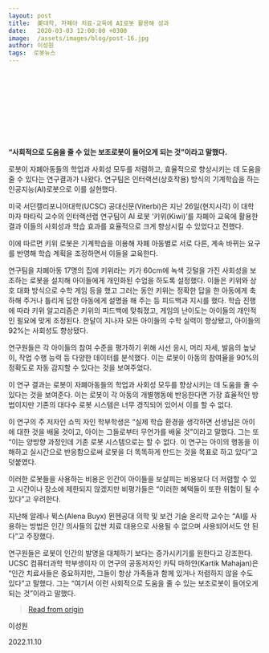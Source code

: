 ```yaml
---
layout: post
title:  美대학, 자폐아 치료·교육에 AI로봇 활용해 성과
date:   2020-03-03 12:00:00 +0300
image:  /assets/images/blog/post-16.jpg
author: 이성원 
tags:  로봇뉴스
---
```

<br><br><br><br><br><br><br><br>

**“사회적으로 도움을 줄 수 있는 보조로봇이 들어오게 되는 것”이라고 말했다.**

로봇이 자폐아동들의 학업과 사회성 모두를 저렴하고, 효율적으로 향상시키는 데 도움을 줄 수 있다는 연구결과가 나왔다. 연구팀은 인터랙션(상호작용) 방식의 기계학습을 하는 인공지능(AI)로봇으로 이를 실현했다.

미국 서던캘리포니아대학(UCSC) 공대신문(Viterbi)은 지난 26일(현지시각) 이 대학 마자 마타릭 교수의 인터랙션랩 연구팀이 AI 로봇 ‘키위(Kiwi)’를 자폐아 교육에 활용한 결과 이들의 사회성과 학습 효과를 효율적으로 크게 향상시킬 수 있었다고 전했다.

이에 따르면 키위 로봇은 기계학습을 이용해 자폐 아동별로 서로 다른, 계속 바뀌는 요구를 반영해 학습 계획을 조정하면서 이들을 교육한다.

연구팀을 자폐아동 17명의 집에 키위라는 키가 60cm에 녹색 깃털을 가진 사회성을 보조하는 로봇을 설치해 아이들에게 개인화된 수업을 하도록 설정했다. 이들은 키위와 상호 대화 방식으로 수학 게임 등을 했고 그러는 동안 키위는 정확한 답을 한 아동에게 축하해 주거나 틀리게 답한 아동에게 설명을 해 주는 등 피드백과 지시를 했다. 학습 진행에 따라 키위 알고리즘은 키위의 피드백에 맞춰졌고, 게임의 난이도는 아이들의 개인적인 필요에 맞게 조정된다. 한달이 지나자 모든 아이들의 수학 실력이 향상됐고, 아이들의 92%는 사회성도 향상됐다.

연구원들은 각 아이들의 참여 수준을 평가하기 위해 시선 응시, 머리 자세, 발음의 높낮이, 작업 수행 능력 등 다양한 데이터를 분석했다. 이는 로봇이 아동의 참여율을 90%의 정확도로 자동 감지할 수 있다는 것을 보여주었다.

이 연구 결과는 로봇이 자폐아동들의 학업과 사회성 모두를 향상시키는 데 도움을 줄 수 있다는 것을 보여준다. 이는 로봇이 각 아동의 개별행동에 반응한다면 가장 효율적인 방법이지만 기존의 대다수 로봇 시스템은 너무 경직되어 있어서 이를 할 수 없다.

이 연구의 주 저자인 쇼믹 자인 학부학생은 “실제 학습 환경을 생각하면 선생님은 아이에 대한 것을 배울 것이고, 아이는 그들로부터 무언가를 배울 것”이라고 말했다. 그는 또 “이는 양방향 과정인데 기존 로봇 시스템으로는 할 수 없다. 이 연구는 아이의 행동을 이해하고 실시간으로 반응함으로써 로봇을 더 똑똑하게 만드는 것을 목표로 하고 있다”고 덧붙였다.

이러한 로봇들을 사용하는 비용은 인간이 아이들을 보살피는 비용보다 더 저렴할 수 있고 시간이나 장소에 제한되지 않겠지만 비평가들은 “이러한 혜택들이 또한 위험이 될 수 있다”고 우려한다.

지난해 알레나 뷕스(Alena Buyx) 뮌헨공대 의학 및 보건 기술 윤리학 교수는 “AI를 사용하는 방법은 인간 의사들의 값싼 치료 대용으로 사용될 수 없으며 사용되어서도 안 된다”고 주장했다.

연구원들은 로봇이 인간의 발명을 대체하기 보다는 증가시키기를 원한다고 강조한다. UCSC 컴퓨터과학 학부생이자 이 연구의 공동저자인 카틱 마하얀(Kartik Mahajan)은 “인간 치료사들은 중요하지만, 그들이 항상 가족들과 함께 있거나 저렴하지 않을 수도 있다”고 말했다. 그는 “여기서 이런 사회적으로 도움을 줄 수 있는 보조로봇이 들어오게 되는 것”이라고 말했다.

><a href="http://www.irobotnews.com/news/articleView.html?idxno=19817">Read from origin</a>

이성원

2022.11.10